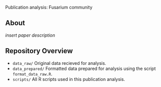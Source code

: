 Publication analysis: Fusarium community



## About
*insert paper description*



## Repository Overview
* `data_raw/`       Original data recieved for analysis.
* `data_prepared/`  Formatted data prepared for analysis using the script `format_data_raw.R`.
* `scripts/`        All R scripts used in this publication analysis.

